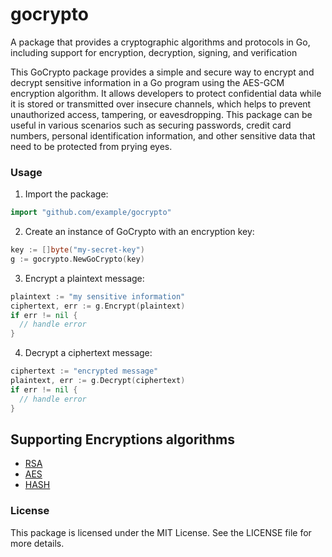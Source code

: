 # gocrypto
A package that provides a cryptographic algorithms and protocols in Go, including support for encryption, decryption, signing, and verification

This GoCrypto package provides a simple and secure way to encrypt and decrypt sensitive information in a Go program using the AES-GCM encryption algorithm. It allows developers to protect confidential data while it is stored or transmitted over insecure channels, which helps to prevent unauthorized access, tampering, or eavesdropping. This package can be useful in various scenarios such as securing passwords, credit card numbers, personal identification information, and other sensitive data that need to be protected from prying eyes.

### Usage

1. Import the package:

```go
import "github.com/example/gocrypto"
```

2. Create an instance of GoCrypto with an encryption key:

```go
key := []byte("my-secret-key")
g := gocrypto.NewGoCrypto(key)
```

3. Encrypt a plaintext message:

```go
plaintext := "my sensitive information"
ciphertext, err := g.Encrypt(plaintext)
if err != nil {
  // handle error
}
```

4. Decrypt a ciphertext message:

```go
ciphertext := "encrypted message"
plaintext, err := g.Decrypt(ciphertext)
if err != nil {
  // handle error
}
```


## Supporting Encryptions algorithms
- [RSA](example/rsa.md)
- [AES](example/aes.md)
- [HASH](example/hash.md)

### License

This package is licensed under the MIT License. See the LICENSE file for more details.
